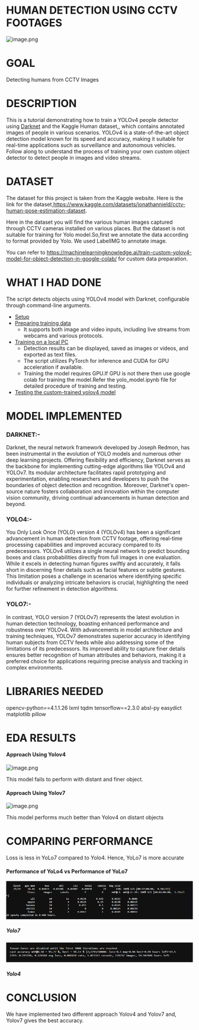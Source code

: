 # HUMAN DETECTION USING CCTV FOOTAGES

 ![image.png](https://encrypted-tbn0.gstatic.com/images?q=tbn:ANd9GcSrLn9Zzwpzvpp2FLu0n8bdwOIR26fARzsV4A&usqp=CAU)

# GOAL
Detecting humans from CCTV Images

# DESCRIPTION
This is a tutorial demonstrating how to train a YOLOv4 people detector using [Darknet](https://github.com/AlexeyAB/darknet) and the Kaggle Human dataset,, which contains annotated images of people in various scenarios. YOLOv4 is a state-of-the-art object detection model known for its speed and accuracy, making it suitable for real-time applications such as surveillance and autonomous vehicles. Follow along to understand the process of training your own custom object detector to detect people in images and video streams.


# DATASET
The dataset for this project is taken from the Kaggle website. Here is the link for the dataset,https://www.kaggle.com/datasets/jonathannield/cctv-human-pose-estimation-dataset.

Here in the dataset you will find the various human images captured through CCTV cameras installed on various places.
But the dataset is not suitable for training for Yolo model.So,first we annotate the data according to format provided by Yolo.
We used LabelIMG to annotate image.

You can refer to https://machinelearningknowledge.ai/train-custom-yolov4-model-for-object-detection-in-google-colab/ for custom data preparation.


# WHAT I HAD DONE

The script detects objects using YOLOv4 model with Darknet, configurable through command-line arguments.
* [Setup](#setup)
* [Preparing training data](#preparing)
    - It supports both image and video inputs, including live streams from webcams and various protocols.
* [Training on a local PC](#training-locally)
    - Detection results can be displayed, saved as images or videos, and exported as text files. 
    - The script utilizes PyTorch for inference and CUDA for GPU acceleration if available.
    - Training the model requires GPU.If GPU is not there then use google colab for training the model.Refer the yolo_model.ipynb file for detailed procedure of training and testing. 
* [Testing the custom-trained yolov4 model](#testing)

# MODEL IMPLEMENTED
### DARKNET:-
Darknet, the neural network framework developed by Joseph Redmon, has been instrumental in the evolution of YOLO models and numerous other deep learning projects. Offering flexibility and efficiency, Darknet serves as the backbone for implementing cutting-edge algorithms like YOLOv4 and YOLOv7. Its modular architecture facilitates rapid prototyping and experimentation, enabling researchers and developers to push the boundaries of object detection and recognition. Moreover, Darknet's open-source nature fosters collaboration and innovation within the computer vision community, driving continual advancements in human detection and beyond.

### YOLO4:-
You Only Look Once (YOLO) version 4 (YOLOv4) has been a significant advancement in human detection from CCTV footage, offering real-time processing capabilities and improved accuracy compared to its predecessors. YOLOv4 utilizes a single neural network to predict bounding boxes and class probabilities directly from full images in one evaluation. While it excels in detecting human figures swiftly and accurately, it falls short in discerning finer details such as facial features or subtle gestures. This limitation poses a challenge in scenarios where identifying specific individuals or analyzing intricate behaviors is crucial, highlighting the need for further refinement in detection algorithms.

### YOLO7:-
In contrast, YOLO version 7 (YOLOv7) represents the latest evolution in human detection technology, boasting enhanced performance and robustness over YOLOv4. With advancements in model architecture and training techniques, YOLOv7 demonstrates superior accuracy in identifying human subjects from CCTV feeds while also addressing some of the limitations of its predecessors. Its improved ability to capture finer details ensures better recognition of human attributes and behaviors, making it a preferred choice for applications requiring precise analysis and tracking in complex environments.

# LIBRARIES NEEDED
opencv-python==4.1.1.26
lxml
tqdm
tensorflow==2.3.0
absl-py
easydict
matplotlib
pillow

# EDA RESULTS
#### Approach Using Yolov4
![image.png](https://miro.medium.com/max/785/1*f2diI7O28j2A875FwQPMJA.jpeg)

This model fails to perform with distant and finer object.

#### Approach Using Yolov7
![image.png](https://github.com/WongKinYiu/yolov7/raw/main/figure/performance.png)

This model performs much better than Yolov4 on distant objects

# COMPARING PERFORMANCE
Loss is less in YoLo7 compared to Yolo4. Hence, YoLo7 is more accurate
#### Performance of YoLo4 vs Performance of YoLo7
![alt text](<./Images/Screenshot 2024-05-11 173921.png>) 

##### Yolo7

![alt text](<./Images/Screenshot 2024-05-11 173858.png>)

##### Yolo4

# CONCLUSION
We have implemented two different approach Yolov4 and Yolov7 and, Yolov7 gives the best accuracy.
